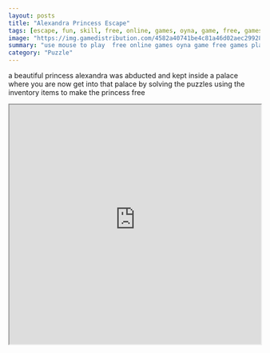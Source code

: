 ```yaml
---
layout: posts
title: "Alexandra Princess Escape"
tags: [escape, fun, skill, free, online, games, oyna, game, free, games, play, play, games]
image: "https://img.gamedistribution.com/4582a40741be4c81a46d02aec29928cb.jpg"
summary: "use mouse to play  free online games oyna game free games play play games"
category: "Puzzle"
---
```


a beautiful princess alexandra was abducted and kept inside a palace where you are now get into that palace by solving the puzzles using the inventory items to make the princess free

<iframe width="100%" height="480px;" src="https://flash.gamedistribution.com?game=4582a40741be4c81a46d02aec29928cb"></iframe>